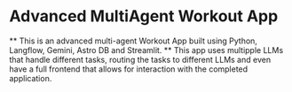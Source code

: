 # Advanced MultiAgent Workout App
** This is an advanced multi-agent Workout App built using Python, Langflow, Gemini, Astro DB and Streamlit. **
This app uses multipple LLMs that handle different tasks, routing the tasks to different LLMs and even have a full frontend that allows for interaction with the completed application.


